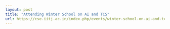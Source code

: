 ```yaml
---
layout: post
title: "Attending Winter School on AI and TCS"
url: https://cse.iitj.ac.in/index.php/events/winter-school-on-ai-and-tcs-2024
---
```

